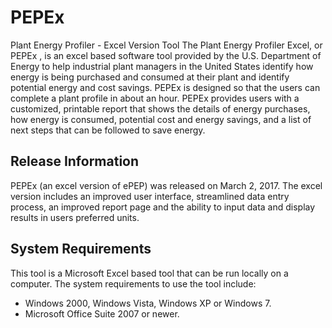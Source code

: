 # PEPEx
Plant Energy Profiler - Excel Version Tool
The Plant Energy Profiler Excel, or PEPEx , is an excel based software tool provided by the U.S. Department of Energy to help industrial plant managers in the United States identify how energy is being purchased and consumed at their plant and identify potential energy and cost savings. PEPEx is designed so that the users can complete a plant profile in about an hour. PEPEx provides users with a customized, printable report that shows the details of energy purchases, how energy is consumed, potential cost and energy savings, and a list of next steps that can be followed to save energy.

## Release Information
PEPEx (an excel version of ePEP) was released on March 2, 2017. The excel version includes an improved user interface, streamlined data entry process, an improved report page and the ability to input data and display results in users preferred units.

## System Requirements
This tool is a Microsoft Excel based tool that can be run locally on a computer. The system requirements to use the tool include:
* Windows 2000, Windows Vista, Windows XP or Windows 7.
* Microsoft Office Suite 2007 or newer.

